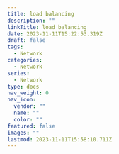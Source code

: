 ```yaml
---
title: load balancing
description: ""
linkTitle: load balancing
date: 2023-11-11T15:22:53.319Z
draft: false
tags:
  - Network
categories:
  - Network
series:
  - Network
type: docs
nav_weight: 0
nav_icon:
  vendor: ""
  name: ""
  color: ""
featured: false
images: ""
lastmod: 2023-11-11T15:58:10.711Z
---
```

